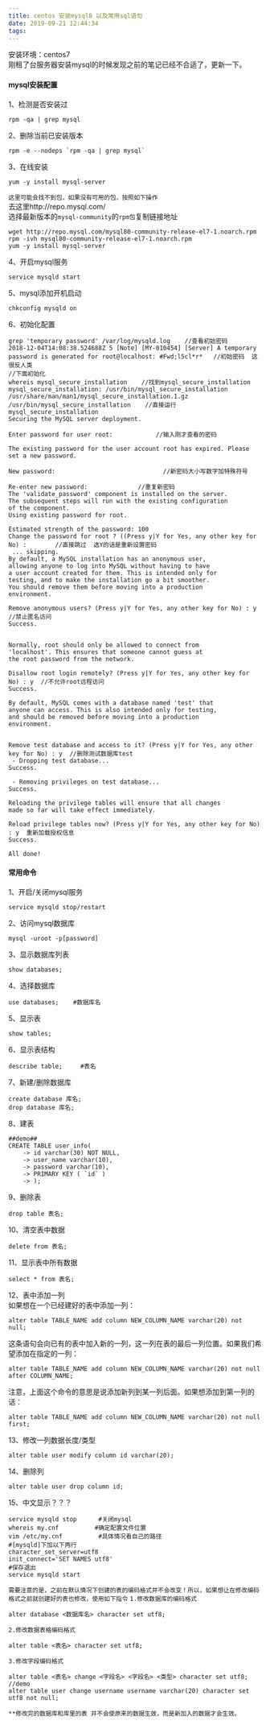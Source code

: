 ```yaml
---
title: centos 安装mysql8 以及常用sql语句
date: 2019-09-21 12:44:34
tags:
---
```

安装环境：centos7  
刚租了台服务器安装mysql的时候发现之前的笔记已经不合适了，更新一下。
<!--more-->
#### mysql安装配置
1、检测是否安装过
```
rpm -qa | grep mysql
```
2、删除当前已安装版本
```
rpm -e --nodeps `rpm -qa | grep mysql`
```
3、在线安装
```
yum -y install mysql-server
```
`这里可能会找不到包，如果没有可用的包，按照如下操作`  
去这里http://repo.mysql.com/  
选择最新版本的`mysql-community`的`rpm包`复制链接地址
```
wget http://repo.mysql.com/mysql80-community-release-el7-1.noarch.rpm
rpm -ivh mysql80-community-release-el7-1.noarch.rpm
yum -y install mysql-server
```
4、开启mysql服务
```
service mysqld start
```
5、mysql添加开机启动
```
chkconfig mysqld on
```
6、初始化配置
```
grep 'temporary password' /var/log/mysqld.log    //查看初始密码
2018-12-04T14:08:38.524688Z 5 [Note] [MY-010454] [Server] A temporary password is generated for root@localhost: #Fwd;l5cl*r*   //初始密码  这很反人类
//下面初始化
whereis mysql_secure_installation    //找到mysql_secure_installation
mysql_secure_installation: /usr/bin/mysql_secure_installation /usr/share/man/man1/mysql_secure_installation.1.gz
/usr/bin/mysql_secure_installation    //直接运行mysql_secure_installation
Securing the MySQL server deployment.

Enter password for user root:            //输入刚才查看的密码

The existing password for the user account root has expired. Please set a new password.

New password:                              //新密码大小写数字加特殊符号

Re-enter new password:              //重复新密码
The 'validate_password' component is installed on the server.
The subsequent steps will run with the existing configuration
of the component.
Using existing password for root.

Estimated strength of the password: 100
Change the password for root ? ((Press y|Y for Yes, any other key for No) :        //直接跳过  选Y的话是重新设置密码
 ... skipping.
By default, a MySQL installation has an anonymous user,
allowing anyone to log into MySQL without having to have
a user account created for them. This is intended only for
testing, and to make the installation go a bit smoother.
You should remove them before moving into a production
environment.

Remove anonymous users? (Press y|Y for Yes, any other key for No) : y  //禁止匿名访问
Success.


Normally, root should only be allowed to connect from
'localhost'. This ensures that someone cannot guess at
the root password from the network.

Disallow root login remotely? (Press y|Y for Yes, any other key for No) : y  //不允许root远程访问
Success.

By default, MySQL comes with a database named 'test' that
anyone can access. This is also intended only for testing,
and should be removed before moving into a production
environment.


Remove test database and access to it? (Press y|Y for Yes, any other key for No) : y  //删除测试数据库test
 - Dropping test database...
Success.

 - Removing privileges on test database...
Success.

Reloading the privilege tables will ensure that all changes
made so far will take effect immediately.

Reload privilege tables now? (Press y|Y for Yes, any other key for No) : y  重新加载授权信息
Success.

All done!
```   

#### 常用命令
1、开启/关闭mysql服务
```
service mysqld stop/restart
```
2、访问mysql数据库
```
mysql -uroot -p[password]
```
3、显示数据库列表
```
show databases;
```
4、选择数据库
```
use databases;    #数据库名
```
5、显示表
```
show tables;
```
6、显示表结构
```
describe table;     #表名
```
7、新建/删除数据库
```
create database 库名;
drop database 库名;
```
8、建表
```
##demo##
CREATE TABLE user_info(
    -> id varchar(30) NOT NULL,
    -> user_name varchar(10),
    -> password varchar(10),
    -> PRIMARY KEY ( `id` )
    -> );
```
9、删除表
```
drop table 表名;
```
10、清空表中数据
```
delete from 表名;
```
11、显示表中所有数据
```
select * from 表名;
```
12、表中添加一列  
如果想在一个已经建好的表中添加一列：
```
alter table TABLE_NAME add column NEW_COLUMN_NAME varchar(20) not null;
```
这条语句会向已有的表中加入新的一列，这一列在表的最后一列位置。如果我们希望添加在指定的一列：
```
alter table TABLE_NAME add column NEW_COLUMN_NAME varchar(20) not null after COLUMN_NAME;
```
注意，上面这个命令的意思是说添加新列到某一列后面。如果想添加到第一列的话：
```
alter table TABLE_NAME add column NEW_COLUMN_NAME varchar(20) not null first;
```
13、修改一列数据长度/类型
```
alter table user modify column id varchar(20);
```
14、删除列
```
alter table user drop column id;
```
15、中文显示？？？
```
service mysqld stop      #关闭mysql
whereis my.cnf          #确定配置文件位置
vim /etc/my.cnf          #具体情况看自己的路径
#[mysqld]下加以下两行
character_set_server=utf8
init_connect='SET NAMES utf8'
#保存退出
service mysqld start
```
`需要注意的是，之前在默认情况下创建的表的编码格式并不会改变！所以，如果想让在修改编码格式之前就创建好的表也修改，使用如下指令`
`1.修改数据库的编码格式`
```
alter database <数据库名> character set utf8;
```
`2.修改数据表格编码格式`
```
alter table <表名> character set utf8;
```
`3.修改字段编码格式`
```
alter table <表名> change <字段名> <字段名> <类型> character set utf8;
//demo
alter table user change username username varchar(20) character set utf8 not null;
```
`**修改完的数据库和库里的表 并不会使原来的数据生效，而是新加入的数据才会生效。`
